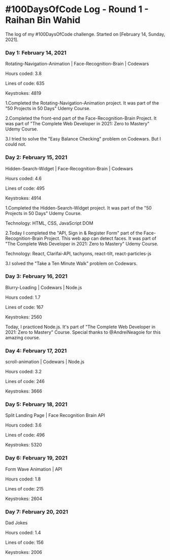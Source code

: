 # #100DaysOfCode Log - Round 1 - Raihan Bin Wahid

The log of my #100DaysOfCode challenge. Started on [February 14, Sunday, 2021]. 


### Day 1: February 14, 2021

Rotating-Navigation-Animation | Face-Recognition-Brain | Codewars

Hours coded: 3.8

Lines of code: 635

Keystrokes: 4819

1.Completed the Rotating-Navigation-Animation project. It was part of the "50 Projects in 50 Days" Udemy Course.

2.Completed the front-end part of the Face-Recognition-Brain Project. It was part of "The Complete Web Developer in 2021: Zero to Mastery" Udemy Course.

3.I tried to solve the "Easy Balance Checking" problem on Codewars. But I could not. 

### Day 2: February 15, 2021

Hidden-Search-Widget | Face-Recognition-Brain | Codewars

Hours coded: 4.6

Lines of code: 495

Keystrokes: 4914

1.Completed the Hidden-Search-Widget project. It was part of the "50 Projects in 50 Days" Udemy Course.

Technology: HTML, CSS, JavaScript DOM

2.Today I completed the "API, Sign in & Register Form" part of the Face-Recognition-Brain Project. This web app can detect faces. It was part of "The Complete Web Developer in 2021: Zero to Mastery" Udemy Course.

Technology: React, Clarifai-API, tachyons, react-tilt, react-particles-js

3.I solved the "Take a Ten Minute Walk" problem on Codewars.

### Day 3: February 16, 2021

Blurry-Loading | Codewars | Node.js

Hours coded: 1.7

Lines of code: 167

Keystrokes: 2560

Today, I practiced Node.js. It's part of "The Complete Web Developer in 2021: Zero to Mastery" Course. Special thanks to 
@AndreiNeagoie
 for this amazing course.
 
### Day 4: February 17, 2021

scroll-animation | Codewars | Node.js  

Hours coded: 3.2

Lines of code: 246

Keystrokes: 3666

### Day 5: February 18, 2021

Split Landing Page | Face Recognition Brain API

Hours coded: 3.6

Lines of code: 496

Keystrokes: 5320

### Day 6: February 19, 2021

Form Wave Animation | API

Hours coded: 1.8

Lines of code: 215

Keystrokes: 2604

### Day 7: February 20, 2021

Dad Jokes

Hours coded: 1.4

Lines of code: 156

Keystrokes: 2006



